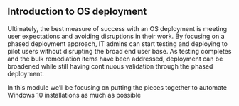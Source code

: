 ## Introduction to OS deployment
Ultimately, the best measure of success with an OS deployment is meeting user expectations and avoiding disruptions in their work. By focusing on a phased deployment approach, IT admins can start testing and deploying to pilot users without disrupting the broad end user base. As testing completes and the bulk remediation items have been addressed, deployment can be broadened while still having continuous validation through the phased deployment.

In this module we’ll be focusing on putting the pieces together to automate Windows 10 installations as much as possible

